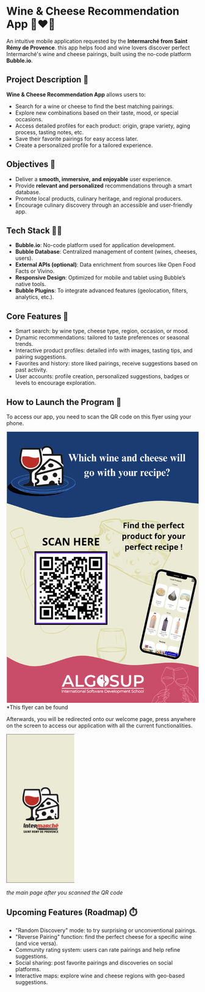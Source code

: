 # Wine & Cheese Recommendation App 🍷❤️🧀

An intuitive mobile application requested by the **Intermarché from Saint Rémy de Provence**. this app helps food and wine lovers discover perfect Intermarché's wine and cheese pairings, built using the no-code platform **Bubble.io**.

## Project Description 🔎

**Wine & Cheese Recommendation App** allows users to:

- Search for a wine or cheese to find the best matching pairings.  
- Explore new combinations based on their taste, mood, or special occasions.  
- Access detailed profiles for each product: origin, grape variety, aging process, tasting notes, etc.  
- Save their favorite pairings for easy access later.  
- Create a personalized profile for a tailored experience.

## Objectives 🎯

- Deliver a **smooth, immersive, and enjoyable** user experience.  
- Provide **relevant and personalized** recommendations through a smart database.  
- Promote local products, culinary heritage, and regional producers.  
- Encourage culinary discovery through an accessible and user-friendly app.

## Tech Stack 👩‍💻

- **Bubble.io**: No-code platform used for application development.  
- **Bubble Database**: Centralized management of content (wines, cheeses, users).  
- **External APIs (optional)**: Data enrichment from sources like Open Food Facts or Vivino.  
- **Responsive Design**: Optimized for mobile and tablet using Bubble’s native tools.  
- **Bubble Plugins**: To integrate advanced features (geolocation, filters, analytics, etc.).

## Core Features 📱

- Smart search: by wine type, cheese type, region, occasion, or mood.  
- Dynamic recommendations: tailored to taste preferences or seasonal trends.  
- Interactive product profiles: detailed info with images, tasting tips, and pairing suggestions.  
- Favorites and history: store liked pairings, receive suggestions based on past activity.  
- User accounts: profile creation, personalized suggestions, badges or levels to encourage exploration.


## How to Launch the Program 🚀

To access our app, you need to scan the QR code on this flyer using your phone.


![Flyer Scan](/Documents/Readme_extension/scan.png)
*This flyer can be found

Afterwards, you will be redirected onto our welcome page, press anywhere on the screen to access our application with all the current functionalities.

![Main Page](/Documents/Readme_extension/main_page.png)

*the main page after you scanned the QR code*

## Upcoming Features (Roadmap) ⏱️

- "Random Discovery" mode: to try surprising or unconventional pairings.  
- "Reverse Pairing" function: find the perfect cheese for a specific wine (and vice versa).  
- Community rating system: users can rate pairings and help refine suggestions.  
- Social sharing: post favorite pairings and discoveries on social platforms.  
- Interactive maps: explore wine and cheese regions with geo-based suggestions.
